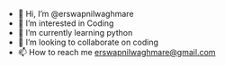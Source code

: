 - 👋 Hi, I’m @erswapnilwaghmare
- 👀 I’m interested in Coding
- 🌱 I’m currently learning python
- 💞️ I’m looking to collaborate on coding
- 📫 How to reach me erswapnilwaghmare@gmail.com

<!---
erswapnilwaghmare/erswapnilwaghmare is a ✨ special ✨ repository because its `README.md` (this file) appears on your GitHub profile.
You can click the Preview link to take a look at your changes.
--->
